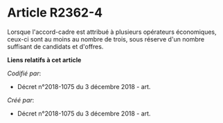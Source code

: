 # Article R2362-4

Lorsque l'accord-cadre est attribué à plusieurs opérateurs économiques, ceux-ci sont au moins au nombre de trois, sous
réserve d'un nombre suffisant de candidats et d'offres.

**Liens relatifs à cet article**

_Codifié par_:

  - Décret n°2018-1075 du 3 décembre 2018 - art.

_Créé par_:

  - Décret n°2018-1075 du 3 décembre 2018 - art.
